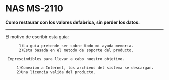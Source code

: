 #                NAS MS-2110
 <strong>Como restaurar con los valores defabrica, sin perder los datos.</strong>
<hr>
      El motivo de escribir esta guia:
  
          1)La guia pretende ser sobre todo mi ayuda memoria.
          2)Esta basada en el metodo de soporte del producto. 

     Imprescindibles para llevar a cabo nuestro objetivo.

         1)Conexion a Internet, los archivos del sistema se descargan.
         2)Una licencia valida del producto.
            
